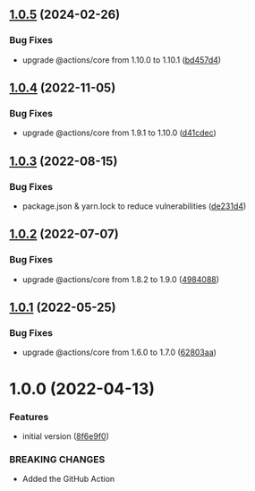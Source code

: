 ## [1.0.5](https://github.com/HormCodes/do-not-deploy-on-friday/compare/v1.0.4...v1.0.5) (2024-02-26)


### Bug Fixes

* upgrade @actions/core from 1.10.0 to 1.10.1 ([bd457d4](https://github.com/HormCodes/do-not-deploy-on-friday/commit/bd457d413ee7311ab256f376fa004d9a0219d16a))

## [1.0.4](https://github.com/HormCodes/do-not-deploy-on-friday/compare/v1.0.3...v1.0.4) (2022-11-05)


### Bug Fixes

* upgrade @actions/core from 1.9.1 to 1.10.0 ([d41cdec](https://github.com/HormCodes/do-not-deploy-on-friday/commit/d41cdec825f26104c52b330087c115b26006648c))

## [1.0.3](https://github.com/HormCodes/do-not-deploy-on-friday/compare/v1.0.2...v1.0.3) (2022-08-15)


### Bug Fixes

* package.json & yarn.lock to reduce vulnerabilities ([de231d4](https://github.com/HormCodes/do-not-deploy-on-friday/commit/de231d40c589e166e41a1d0b242d832f7fb9da77))

## [1.0.2](https://github.com/HormCodes/do-not-deploy-on-friday/compare/v1.0.1...v1.0.2) (2022-07-07)


### Bug Fixes

* upgrade @actions/core from 1.8.2 to 1.9.0 ([4984088](https://github.com/HormCodes/do-not-deploy-on-friday/commit/4984088842e73b51142196744c36a7f17bebf6ea))

## [1.0.1](https://github.com/HormCodes/do-not-deploy-on-friday/compare/v1.0.0...v1.0.1) (2022-05-25)


### Bug Fixes

* upgrade @actions/core from 1.6.0 to 1.7.0 ([62803aa](https://github.com/HormCodes/do-not-deploy-on-friday/commit/62803aa26885c38486215cdc22fbb008cc149c2e))

# 1.0.0 (2022-04-13)


### Features

* initial version ([8f6e9f0](https://github.com/HormCodes/do-not-deploy-on-friday/commit/8f6e9f07287fbe7753283b6a9c3fff984ba8e21c))


### BREAKING CHANGES

* Added the GitHub Action
